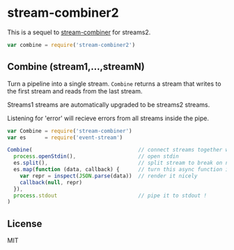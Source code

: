 # stream-combiner2

This is a sequel to
[stream-combiner](https://npmjs.org/package/stream-combiner)
for streams2.

``` js
var combine = require('stream-combiner2')
```

## Combine (stream1,...,streamN)

Turn a pipeline into a single stream. `Combine` returns a stream that writes to the first stream
and reads from the last stream. 

Streams1 streams are automatically upgraded to be streams2 streams.

Listening for 'error' will recieve errors from all streams inside the pipe.

```js
var Combine = require('stream-combiner')
var es      = require('event-stream')

Combine(                                  // connect streams together with `pipe`
  process.openStdin(),                    // open stdin
  es.split(),                             // split stream to break on newlines
  es.map(function (data, callback) {      // turn this async function into a stream
    var repr = inspect(JSON.parse(data))  // render it nicely
    callback(null, repr)
  }),
  process.stdout                          // pipe it to stdout !
)
```

## License

MIT
